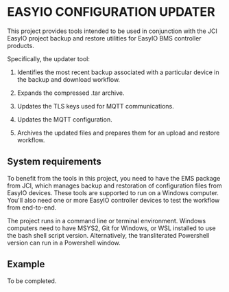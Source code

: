 # EASYIO CONFIGURATION UPDATER

This project provides tools intended to be used in conjunction with the JCI EasyIO project backup and restore utilities for  EasyIO BMS controller products.

Specifically, the updater tool:

1. Identifies the most recent backup associated with a particular device in the backup and download workflow.

2. Expands the compressed .tar archive.
 
3. Updates the TLS keys used for MQTT communications.

5. Updates the MQTT configuration.

6. Archives the updated files and prepares them for an upload and restore workflow.

## System requirements

To benefit from the tools in this project, you need to have the EMS package from JCI, which manages backup and restoration of configuration files from EasyIO devices. These tools are supported to run on a Windows computer. You'll also need one or more EasyIO controller devices to test the workflow from end-to-end.

The project runs in a command line or terminal environment. Windows computers need to have MSYS2, Git for Windows, or WSL installed to use the bash shell script version. Alternatively, the transliterated Powershell version can run in a Powershell window.

## Example

To be completed.
 


